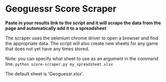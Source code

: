 # Geoguessr Score Scraper
**Paste in your results link to the script and it will scrape the data from the page and automatically add it to a spreadsheet**

The scraper uses the selenium chrome driver to open a browser and find the appropriate data. The script will also create new sheets
for any game that does not yet have any times stored. 

Note: you can specify what sheet to use as an argument in the command line.
`python score-scraper.py my_spreadsheet.xlsx`

The default sheet is 'Geoguessr.xlsx'.